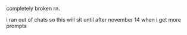 completely broken rn.

i ran out of chats
so this will sit until after november 14 when i get more prompts
